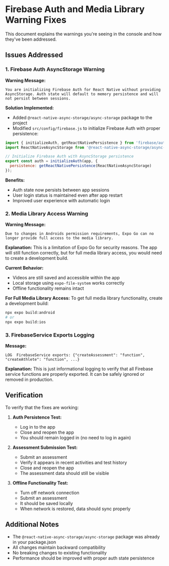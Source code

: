 # Firebase Auth and Media Library Warning Fixes

This document explains the warnings you're seeing in the console and how they've been addressed.

## Issues Addressed

### 1. Firebase Auth AsyncStorage Warning

**Warning Message:**
```
You are initializing Firebase Auth for React Native without providing AsyncStorage. Auth state will default to memory persistence and will not persist between sessions.
```

**Solution Implemented:**
- Added `@react-native-async-storage/async-storage` package to the project
- Modified `src/config/firebase.js` to initialize Firebase Auth with proper persistence:

```javascript
import { initializeAuth, getReactNativePersistence } from 'firebase/auth';
import ReactNativeAsyncStorage from '@react-native-async-storage/async-storage';

// Initialize Firebase Auth with AsyncStorage persistence
export const auth = initializeAuth(app, {
  persistence: getReactNativePersistence(ReactNativeAsyncStorage)
});
```

**Benefits:**
- Auth state now persists between app sessions
- User login status is maintained even after app restart
- Improved user experience with automatic login

### 2. Media Library Access Warning

**Warning Message:**
```
Due to changes in Androids permission requirements, Expo Go can no longer provide full access to the media library.
```

**Explanation:**
This is a limitation of Expo Go for security reasons. The app will still function correctly, but for full media library access, you would need to create a development build.

**Current Behavior:**
- Videos are still saved and accessible within the app
- Local storage using `expo-file-system` works correctly
- Offline functionality remains intact

**For Full Media Library Access:**
To get full media library functionality, create a development build:
```bash
npx expo build:android
# or
npx expo build:ios
```

### 3. FirebaseService Exports Logging

**Message:**
```
LOG  FirebaseService exports: {"createAssessment": "function", "createAthlete": "function", ...}
```

**Explanation:**
This is just informational logging to verify that all Firebase service functions are properly exported. It can be safely ignored or removed in production.

## Verification

To verify that the fixes are working:

1. **Auth Persistence Test:**
   - Log in to the app
   - Close and reopen the app
   - You should remain logged in (no need to log in again)

2. **Assessment Submission Test:**
   - Submit an assessment
   - Verify it appears in recent activities and test history
   - Close and reopen the app
   - The assessment data should still be visible

3. **Offline Functionality Test:**
   - Turn off network connection
   - Submit an assessment
   - It should be saved locally
   - When network is restored, data should sync properly

## Additional Notes

- The `@react-native-async-storage/async-storage` package was already in your package.json
- All changes maintain backward compatibility
- No breaking changes to existing functionality
- Performance should be improved with proper auth state persistence